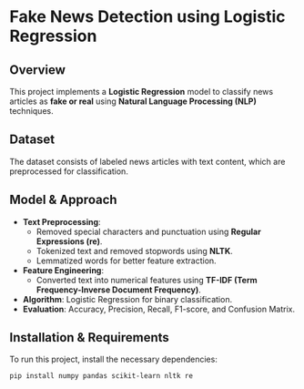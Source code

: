 # Fake News Detection using Logistic Regression

## Overview
This project implements a **Logistic Regression** model to classify news articles as **fake or real** using **Natural Language Processing (NLP)** techniques.

## Dataset
The dataset consists of labeled news articles with text content, which are preprocessed for classification.

## Model & Approach
- **Text Preprocessing**:  
  - Removed special characters and punctuation using **Regular Expressions (re)**.  
  - Tokenized text and removed stopwords using **NLTK**.  
  - Lemmatized words for better feature extraction.  
- **Feature Engineering**:  
  - Converted text into numerical features using **TF-IDF (Term Frequency-Inverse Document Frequency)**.  
- **Algorithm**: Logistic Regression for binary classification.  
- **Evaluation**: Accuracy, Precision, Recall, F1-score, and Confusion Matrix.

## Installation & Requirements
To run this project, install the necessary dependencies:

```bash
pip install numpy pandas scikit-learn nltk re
